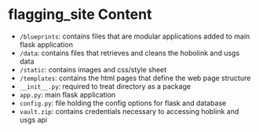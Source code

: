 # flagging_site Content 

  - `/blueprints`: contains files that are modular applications added to main flask application
  - `/data`: contains files that retrieves and cleans the hobolink and usgs data
  - `/static`: contains images and css/style sheet
  - `/templates`: contains the html pages that define the web page structure
  - `__init__.py`: required to treat directory as a package
  - `app.py`: main flask application
  - `config.py`: file holding the config options for flask and database
  - `vault.zip`: contains credentials necessary to accessing hoblink and usgs api 
